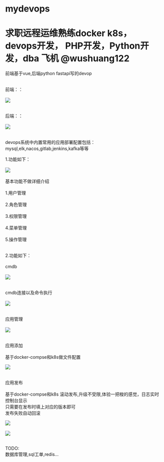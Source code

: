 # mydevops
# 求职远程运维熟练docker k8s，devops开发， PHP开发，Python开发，dba  飞机 @wushuang122
前端基于vue,后端python fastapi写的devop<br/><br/>


前端：：<br/><br/>
<img src="https://github.com/mono1688/mydevops/blob/main/%E5%89%8D%E7%AB%AFvue.jpg?raw=true"/><br/><br/>


后端：：<br/><br/>
<img src="https://github.com/mono1688/mydevops/blob/main/%E5%90%8E%E7%AB%AFastapi.jpg?raw=true"/><br/><br/>

devops系统中内置常用的应用部署配置包括：<br/>mysql,elk,nacos,gitlab,jenkins,kafka等等



1.功能如下：<br/><br/>
<img src="https://github.com/mono1688/mydevops/blob/main/%E7%9B%AE%E5%89%8D%E5%8A%9F%E8%83%BD.jpg?raw=true"/><br/><br/>
基本功能不做详细介绍<br/><br/>
1.用户管理<br/><br/>
2.角色管理<br/><br/>
3.权限管理<br/><br/>
4.菜单管理<br/><br/>
5.操作管理<br/><br/>

2.功能如下：<br/><br/>
cmdb<br/><br/>
<img src="https://github.com/mono1688/mydevops/blob/main/%E5%AE%9E%E4%BE%8B%E7%AE%A1%E7%90%86.jpg?raw=true"/><br/><br/>

cmdb连接以及命令执行<br/><br/>
<img src="https://github.com/mono1688/mydevops/blob/main/%E8%BF%9E%E6%8E%A5%E5%AE%9E%E4%BE%8B.jpg?raw=true"/><br/><br/>


应用管理<br/><br/>
<img src="https://github.com/mono1688/mydevops/blob/main/%E5%BA%94%E7%94%A8%E5%88%97%E8%A1%A8.jpg?raw=true"/><br/><br/>

应用添加<br/><br/>
基于docker-compse和k8s做文件配置<br/>

<img src="https://github.com/mono1688/mydevops/blob/main/%E6%B7%BB%E5%8A%A0%E5%BA%94%E7%94%A8.jpg?raw=true"/><br/><br/>

应用发布<br/><br/>
基于docker-compse和k8s 滚动发布,升级不受限,体验一把梭的感觉，日志实时控制台显示<br/>
只需要在发布时填上对应的版本即可<br/>
发布失败自动回滚<br/>

<img src="https://github.com/mono1688/mydevops/blob/main/%E9%83%A8%E7%BD%B2%E5%BA%94%E7%94%A81.jpg?raw=true"/><br/><br/>
<img src="https://github.com/mono1688/mydevops/blob/main/%E9%83%A8%E7%BD%B2%E5%BA%94%E7%94%A822.jpg?raw=true"/><br/><br/>

TODO:<br/>
数据库管理,sql工单,redis...




